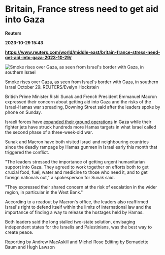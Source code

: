 # Britain, France stress need to get aid into Gaza
**Reuters**

**2023-10-29 15:43**

**https://www.reuters.com/world/middle-east/britain-france-stress-need-get-aid-into-gaza-2023-10-29/**

![Smoke rises over Gaza, as seen from Israel's border with Gaza, in southern Israel](https://www.reuters.com/resizer/0_ipylNOcFO6qHqYbyMBGNG6e5Q=/1920x0/filters:quality(80)/cloudfront-us-east-2.images.arcpublishing.com/reuters/N6F2YOISGBJGNNFSX63WQPQFRY.jpg)

Smoke rises over Gaza, as seen from Israel's border with Gaza, in southern Israel October 29. REUTERS/Evelyn Hockstein

British Prime Minister Rishi Sunak and French President Emmanuel Macron expressed their concern about getting aid into Gaza and the risks of the Israel-Hamas war spreading, Downing Street said after the leaders spoke by phone on Sunday.

Israeli forces have [expanded their ground operations](https://www.reuters.com/world/middle-east/israel-presses-ground-campaign-against-hamas-second-stage-gaza-war-2023-10-28/) in Gaza while their fighter jets have struck hundreds more Hamas targets in what Israel called the second phase of a three-week-old war.

Sunak and Macron have both visited Israel and neighbouring countries since the deadly rampage by Hamas gunmen in Israel early this month that triggered the conflict.

"The leaders stressed the importance of getting urgent humanitarian support into Gaza. They agreed to work together on efforts both to get crucial food, fuel, water and medicine to those who need it, and to get foreign nationals out," a spokesperson for Sunak said.

"They expressed their shared concern at the risk of escalation in the wider region, in particular in the West Bank."

According to a readout by Macron's office, the leaders also reaffirmed Israel's right to defend itself within the limits of international law and the importance of finding a way to release the hostages held by Hamas.

Both leaders said the long stalled two-state solution, envisaging independent states for the Israelis and Palestinians, was the best way to create peace.

Reporting by Andrew MacAskill and Michel Rose Editing by Bernadette Baum and Hugh Lawson